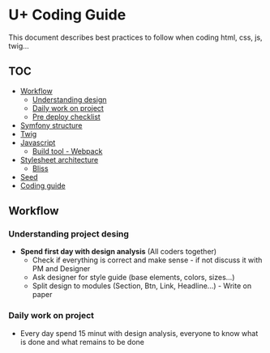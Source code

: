 # U+ Coding Guide

This document describes best practices to follow when coding html, css, js, twig...

## TOC

- [Workflow](WORKFLOW.md)
	- [Understanding design](#design)
	- [Daily work on project](#daily-work-on-project)
	- [Pre deploy checklist](#pre-deploy-checklist)  
- [Symfony structure](./symfony/SYMFONY.md)
- [Twig](./twig/TWIG.md)    
- [Javascript](https://github.com/usertech/javascript-guide/)
	- [Build tool - Webpack](https://github.com/usertech/javascript-guide/blob/master/OUR_BUILD_TOOL.md)
- [Stylesheet architecture](./css/CSS.md)
  - [Bliss](./css/BLISS.md)
- [Seed](./seed/SEED.md)
- [Coding guide](./GUIDE.md)  


## Workflow

### Understanding project desing <a id="design"></a>

- **Spend first day with design analysis** (All coders together)
	- Check if everything is correct and make sense - if not discuss it with PM and Designer
	- Ask designer for style guide (base elements, colors, sizes...)
	- Split design to modules (Section, Btn, Link, Headline...) - Write on paper

### Daily work on project
- Every day spend 15 minut with design analysis, everyone to know what is done and what remains to be done
